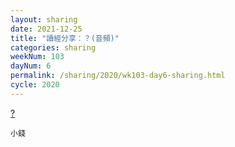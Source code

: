 ```yaml
---
layout: sharing
date: 2021-12-25
title: "讀經分享：？(音頻)"
categories: sharing
weekNum: 103
dayNum: 6
permalink: /sharing/2020/wk103-day6-sharing.html
cycle: 2020
---
```


[?](/media/sharing/2020/wk102/2021-12-25-bin.m4a)

`小錢`
